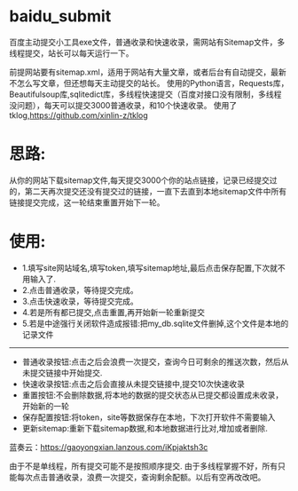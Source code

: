 # baidu_submit
百度主动提交小工具exe文件，普通收录和快速收录，需网站有Sitemap文件，多线程提交，站长可以每天运行一下。

前提网站要有sitemap.xml，适用于网站有大量文章，或者后台有自动提交，最新不怎么写文章，但还想每天主动提交的站长。
使用的Python语言，Requests库，Beautifulsoup库,sqlitedict库，多线程快速提交（百度对接口没有限制，多线程没问题），每天可以提交3000普通收录，和10个快速收录。
使用了tklog,https://github.com/xinlin-z/tklog

# 思路:
从你的网站下载sitemap文件,每天提交3000个你的站点链接，记录已经提交过的，第二天再次提交还没有提交过的链接，一直下去直到本地sitemap文件中所有链接提交完成，这一轮结束重置开始下一轮。

# 使用:
* 1.填写site网站域名,填写token,填写sitemap地址,最后点击保存配置,下次就不用输入了.
* 2.点击普通收录，等待提交完成。
* 3.点击快速收录，等待提交完成。
* 4.若是所有都已提交,点击重置,再开始新一轮重新提交
* 5.若是中途强行关闭软件造成报错:把my_db.sqlite文件删掉,这个文件是本地的记录文件  
***
* 普通收录按钮:点击之后会浪费一次提交，查询今日可剩余的推送次数，然后从未提交链接中开始提交.
* 快速收录按钮:点击之后会直接从未提交链接中,提交10次快速收录
* 重置按钮:不会删除数据,将本地的数据的提交状态从已提交都设置成未收录，开始新的一轮
* 保存配置按钮:将token，site等数据保存在本地，下次打开软件不需要输入
* 更新sitemap:重新下载sitemap数据,和本地数据进行比对,增加或者删除.


蓝奏云：https://gaoyongxian.lanzous.com/iKpjaktsh3c  

由于不是单线程，所有提交可能不是按照顺序提交.
由于多线程掌握不好，所有只能每次点击普通收录，浪费一次提交，查询剩余配额。以后有空再改改吧。

